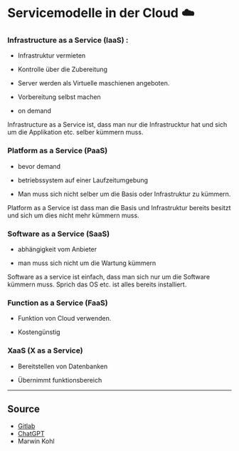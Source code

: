 # Servicemodelle in der Cloud ☁️

### Infrastructure as a Service (IaaS) :

- Infrastruktur vermieten

- Kontrolle über die Zubereitung

- Server werden als Virtuelle maschienen angeboten.

- Vorbereitung selbst machen

- on demand

Infrastructure as a Service ist, dass man nur die Infrastrucktur hat und sich um die Applikation etc. selber kümmern muss.

### Platform as a Service (PaaS) 

- bevor demand

- betriebssystem auf einer Laufzeitumgebung

- Man muss sich nicht selber um die Basis oder Infrastruktur zu kümmern.

Platform as a Service ist dass man die Basis und Infrastruktur bereits besitzt und sich um dies nicht mehr kümmern muss.

### Software as a Service (SaaS)

- abhängigkeit vom Anbieter

- man muss sich nicht um die Wartung kümmern

Software as a service ist einfach, dass man sich nur um die Software kümmern muss. Sprich das OS etc. ist alles bereits installiert.

### Function as a Service (FaaS)

- Funktion von Cloud verwenden.

- Kostengünstig

### XaaS (X as a Service)

- Bereitstellen von Datenbanken

- Übernimmt funktionsbereich

---

## Source

- [Gitlab](https://gitlab.com/ser-cal/m346/-/blob/main/KN00/x_res/Servicemodelle.md)
- [ChatGPT](https://openai.com/chat)
- Marwin Kohl
